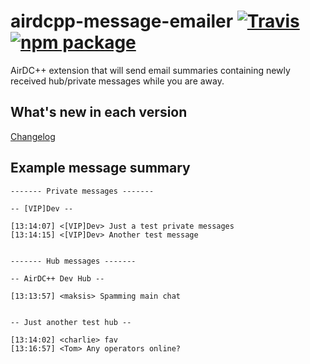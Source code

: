 # airdcpp-message-emailer [![Travis][build-badge]][build] [![npm package][npm-badge]][npm]

AirDC++ extension that will send email summaries containing newly received hub/private messages while you are away.

## What's new in each version

[Changelog](https://github.com/maksis/airdcpp-message-emailer/blob/master/CHANGELOG.md)

## Example message summary

```
------- Private messages -------

-- [VIP]Dev --

[13:14:07] <[VIP]Dev> Just a test private messages
[13:14:15] <[VIP]Dev> Another test message


------- Hub messages -------

-- AirDC++ Dev Hub --

[13:13:57] <maksis> Spamming main chat


-- Just another test hub --

[13:14:02] <charlie> fav
[13:16:57] <Tom> Any operators online?
```


[build-badge]: https://img.shields.io/travis/maksis/airdcpp-message-emailer/master.svg?style=flat-square
[build]: https://travis-ci.org/maksis/airdcpp-message-emailer

[npm-badge]: https://img.shields.io/npm/v/airdcpp-message-emailer.svg?style=flat-square
[npm]: https://www.npmjs.org/package/airdcpp-message-emailer
